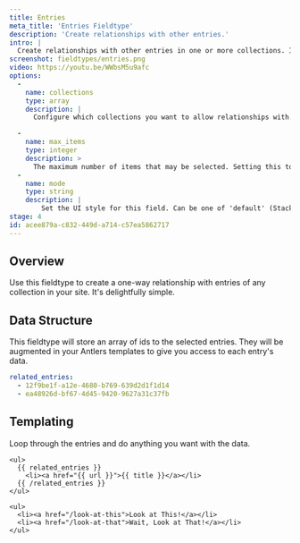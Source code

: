 ```yaml
---
title: Entries
meta_title: 'Entries Fieldtype'
description: 'Create relationships with other entries.'
intro: |
  Create relationships with other entries in one or more collections. It's not very much like online dating because you can create and link the entries on the fly without leaving the page.
screenshot: fieldtypes/entries.png
video: https://youtu.be/WWbsM5u9afc
options:
  -
    name: collections
    type: array
    description: |
      Configure which collections you want to allow relationships with.

  -
    name: max_items
    type: integer
    description: >
      The maximum number of items that may be selected. Setting this to `1` will change the UI to a dropdown.
  -
    name: mode
    type: string
    description: |
        Set the UI style for this field. Can be one of 'default' (Stack Selector), 'select' (Select Dropdown) or 'typeahead' (Typeahead Field).
stage: 4
id: acee879a-c832-449d-a714-c57ea5862717
---
```

## Overview

Use this fieldtype to create a one-way relationship with entries of any collection in your site. It's delightfully simple.

## Data Structure

This fieldtype will store an array of ids to the selected entries. They will be augmented in your Antlers templates to give you access to each entry's data.

``` yaml
related_entries:
  - 12f9be1f-a12e-4680-b769-639d2d1f1d14
  - ea48926d-bf67-4d45-9420-9627a31c37fb
  ```

## Templating

Loop through the entries and do anything you want with the data.

```
<ul>
  {{ related_entries }}
    <li><a href="{{ url }}">{{ title }}</a></li>
  {{ /related_entries }}
</ul>
```

``` output
<ul>
  <li><a href="/look-at-this">Look at This!</a></li>
  <li><a href="/look-at-that">Wait, Look at That!</a></li>
</ul>
```


